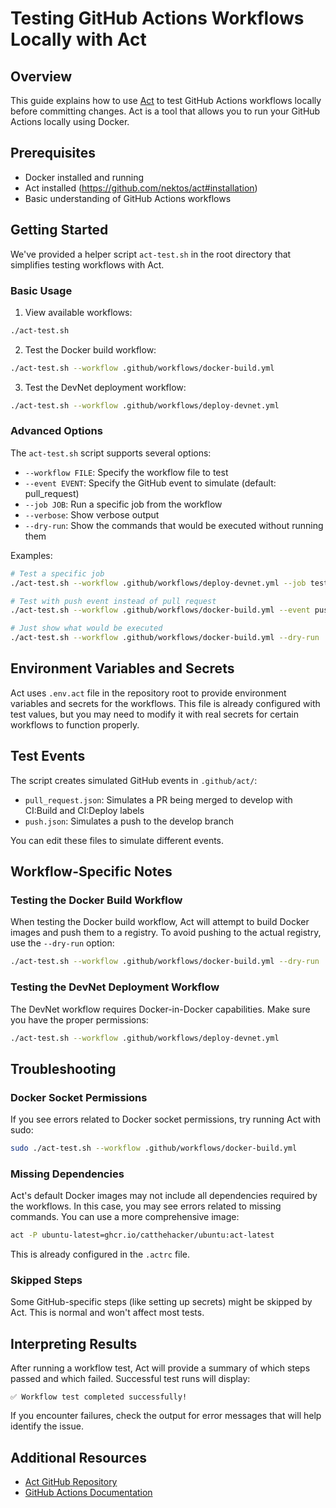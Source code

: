 # Testing GitHub Actions Workflows Locally with Act

## Overview

This guide explains how to use [Act](https://github.com/nektos/act) to test GitHub Actions workflows locally before committing changes. Act is a tool that allows you to run your GitHub Actions locally using Docker.

## Prerequisites

- Docker installed and running
- Act installed (https://github.com/nektos/act#installation)
- Basic understanding of GitHub Actions workflows

## Getting Started

We've provided a helper script `act-test.sh` in the root directory that simplifies testing workflows with Act.

### Basic Usage

1. View available workflows:

```bash
./act-test.sh
```

2. Test the Docker build workflow:

```bash
./act-test.sh --workflow .github/workflows/docker-build.yml
```

3. Test the DevNet deployment workflow:

```bash
./act-test.sh --workflow .github/workflows/deploy-devnet.yml
```

### Advanced Options

The `act-test.sh` script supports several options:

- `--workflow FILE`: Specify the workflow file to test
- `--event EVENT`: Specify the GitHub event to simulate (default: pull_request)
- `--job JOB`: Run a specific job from the workflow
- `--verbose`: Show verbose output
- `--dry-run`: Show the commands that would be executed without running them

Examples:

```bash
# Test a specific job
./act-test.sh --workflow .github/workflows/deploy-devnet.yml --job test-devnet

# Test with push event instead of pull request
./act-test.sh --workflow .github/workflows/docker-build.yml --event push

# Just show what would be executed
./act-test.sh --workflow .github/workflows/docker-build.yml --dry-run
```

## Environment Variables and Secrets

Act uses `.env.act` file in the repository root to provide environment variables and secrets for the workflows. This file is already configured with test values, but you may need to modify it with real secrets for certain workflows to function properly.

## Test Events

The script creates simulated GitHub events in `.github/act/`:

- `pull_request.json`: Simulates a PR being merged to develop with CI:Build and CI:Deploy labels
- `push.json`: Simulates a push to the develop branch

You can edit these files to simulate different events.

## Workflow-Specific Notes

### Testing the Docker Build Workflow

When testing the Docker build workflow, Act will attempt to build Docker images and push them to a registry. To avoid pushing to the actual registry, use the `--dry-run` option:

```bash
./act-test.sh --workflow .github/workflows/docker-build.yml --dry-run
```

### Testing the DevNet Deployment Workflow

The DevNet workflow requires Docker-in-Docker capabilities. Make sure you have the proper permissions:

```bash
./act-test.sh --workflow .github/workflows/deploy-devnet.yml
```

## Troubleshooting

### Docker Socket Permissions

If you see errors related to Docker socket permissions, try running Act with sudo:

```bash
sudo ./act-test.sh --workflow .github/workflows/docker-build.yml
```

### Missing Dependencies

Act's default Docker images may not include all dependencies required by the workflows. In this case, you may see errors related to missing commands. You can use a more comprehensive image:

```bash
act -P ubuntu-latest=ghcr.io/catthehacker/ubuntu:act-latest
```

This is already configured in the `.actrc` file.

### Skipped Steps

Some GitHub-specific steps (like setting up secrets) might be skipped by Act. This is normal and won't affect most tests.

## Interpreting Results

After running a workflow test, Act will provide a summary of which steps passed and which failed. Successful test runs will display:

```
✅ Workflow test completed successfully!
```

If you encounter failures, check the output for error messages that will help identify the issue.

## Additional Resources

- [Act GitHub Repository](https://github.com/nektos/act)
- [GitHub Actions Documentation](https://docs.github.com/en/actions)